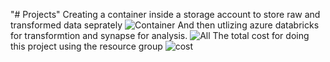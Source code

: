 "# Projects" 
Creating a container inside a storage account to store raw and transformed data seprately
![Container](https://github.com/MunazzaN/Projects/assets/156056181/9dddc6e1-ec87-4dd1-a233-8f8c71eae26c)
And then utlizing azure databricks for transformtion and synapse for analysis.
![All ](https://github.com/MunazzaN/Projects/assets/156056181/df8fd10b-449b-4b79-8b41-dcb318bed516)
The total cost for  doing this project using the resource group
![cost](https://github.com/MunazzaN/Projects/assets/156056181/a5a636fb-1e9e-45ff-b011-d7021c9657c8)


